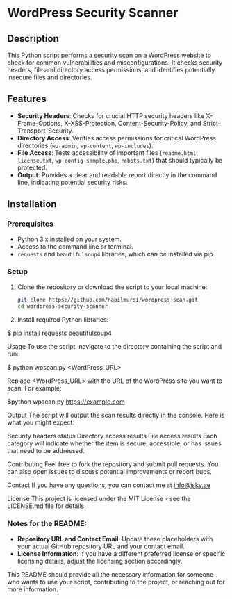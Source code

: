 # WordPress Security Scanner

## Description
This Python script performs a security scan on a WordPress website to check for common vulnerabilities and misconfigurations. It checks security headers, file and directory access permissions, and identifies potentially insecure files and directories.

## Features
- **Security Headers**: Checks for crucial HTTP security headers like X-Frame-Options, X-XSS-Protection, Content-Security-Policy, and Strict-Transport-Security.
- **Directory Access**: Verifies access permissions for critical WordPress directories (`wp-admin`, `wp-content`, `wp-includes`).
- **File Access**: Tests accessibility of important files (`readme.html`, `license.txt`, `wp-config-sample.php`, `robots.txt`) that should typically be protected.
- **Output**: Provides a clear and readable report directly in the command line, indicating potential security risks.

## Installation

### Prerequisites
- Python 3.x installed on your system.
- Access to the command line or terminal.
- `requests` and `beautifulsoup4` libraries, which can be installed via pip.

### Setup
1. Clone the repository or download the script to your local machine:
   ```bash
   git clone https://github.com/nabilmursi/wordpress-scan.git
   cd wordpress-security-scanner

2. Install required Python libraries:
   
$ pip install requests beautifulsoup4

Usage
To use the script, navigate to the directory containing the script and run:

$ python wpscan.py <WordPress_URL>

Replace <WordPress_URL> with the URL of the WordPress site you want to scan. For example:

$python wpscan.py https://example.com

Output
The script will output the scan results directly in the console. Here is what you might expect:

Security headers status
Directory access results
File access results
Each category will indicate whether the item is secure, accessible, or has issues that need to be addressed.

Contributing
Feel free to fork the repository and submit pull requests. You can also open issues to discuss potential improvements or report bugs.

Contact
If you have any questions, you can contact me at info@isky.ae

License
This project is licensed under the MIT License - see the LICENSE.md file for details.


### Notes for the README:
- **Repository URL and Contact Email**: Update these placeholders with your actual GitHub repository URL and your contact email.
- **License Information**: If you have a different preferred license or specific licensing details, adjust the licensing section accordingly.

This README should provide all the necessary information for someone who wants to use your script, contributing to the project, or reaching out for more information.






